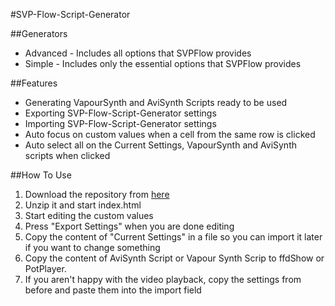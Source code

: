#SVP-Flow-Script-Generator

##Generators
  - Advanced  	- Includes all options that SVPFlow provides
  - Simple		- Includes only the essential options that SVPFlow provides

##Features
  - Generating VapourSynth and AviSynth Scripts ready to be used
  - Exporting SVP-Flow-Script-Generator settings 
  - Importing SVP-Flow-Script-Generator settings
  - Auto focus on custom values when a cell from the same row is clicked
  - Auto select all on the Current Settings, VapourSynth and AviSynth scripts when clicked
  
##How To Use
1. Download the repository from [here](https://github.com/Bare7a/SVP-Flow-Script-Generators/archive/master.zip) 
2. Unzip it and start index.html
3. Start editing the custom values
4. Press "Export Settings" when you are done editing
5. Copy the content of "Current Settings" in a file so you can import it later if you want to change something
6. Copy the content of AviSynth Script or Vapour Synth Scrip to ffdShow or PotPlayer.
7. If you aren't happy with the video playback, copy the settings from before and paste them into the import field